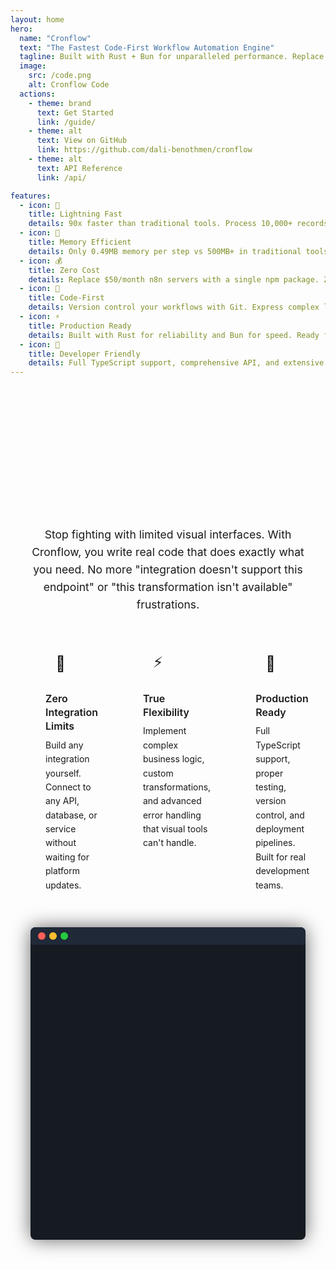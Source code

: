 ```yaml
---
layout: home
hero:
  name: "Cronflow"
  text: "The Fastest Code-First Workflow Automation Engine"
  tagline: Built with Rust + Bun for unparalleled performance. Replace limited visual tools with flexible, fast code-first workflows.
  image:
    src: /code.png
    alt: Cronflow Code
  actions:
    - theme: brand
      text: Get Started
      link: /guide/
    - theme: alt
      text: View on GitHub
      link: https://github.com/dali-benothmen/cronflow
    - theme: alt
      text: API Reference
      link: /api/

features:
  - icon: 🚀
    title: Lightning Fast
    details: 90x faster than traditional tools. Process 10,000+ records in 2ms with true concurrency.
  - icon: 💾
    title: Memory Efficient
    details: Only 0.49MB memory per step vs 500MB+ in traditional tools. 10x less memory consumption.
  - icon: 💰
    title: Zero Cost
    details: Replace $50/month n8n servers with a single npm package. Zero infrastructure costs.
  - icon: 🔧
    title: Code-First
    details: Version control your workflows with Git. Express complex logic with TypeScript and Rust.
  - icon: ⚡
    title: Production Ready
    details: Built with Rust for reliability and Bun for speed. Ready for production in 30 seconds.
  - icon: 🎯
    title: Developer Friendly
    details: Full TypeScript support, comprehensive API, and extensive examples.
---
```


<div class="developer-experience-section">
  <div class="dx-content">
    <div class="dx-text">
      <h2>Developer Experience That Actually Works</h2>
      <p>
        Stop fighting with limited visual interfaces. With Cronflow, you write real code that does exactly what you need. 
        No more "integration doesn't support this endpoint" or "this transformation isn't available" frustrations.
      </p>
    </div>
    <div class="dx-features-container">
      <div class="dx-features">
        <div class="dx-feature">
          <div class="dx-feature-icon icon" data-v-e8895942="">🔧</div>
          <div class="dx-feature-content">
            <h4>Zero Integration Limits</h4>
            <p>Build any integration yourself. Connect to any API, database, or service without waiting for platform updates.</p>
          </div>
        </div>
        <div class="dx-feature">
          <div class="dx-feature-icon icon" data-v-e8895942="">⚡</div>
          <div class="dx-feature-content">
            <h4>True Flexibility</h4>
            <p>Implement complex business logic, custom transformations, and advanced error handling that visual tools can't handle.</p>
          </div>
        </div>
        <div class="dx-feature">
          <div class="dx-feature-icon icon" data-v-e8895942="">🚀</div>
          <div class="dx-feature-content">
            <h4>Production Ready</h4>
            <p>Full TypeScript support, proper testing, version control, and deployment pipelines. Built for real development teams.</p>
          </div>
        </div>
      </div>
    </div>
    <div class="dx-terminal">
      <div class="terminal" id="dx-terminal">
        <div class="terminal-header">
          <span class="dot red"></span>
          <span class="dot yellow"></span>
          <span class="dot green"></span>
        </div>
        <div class="terminal-body">
          <div class="output">
            <span id="dx-typedText"></span><span class="cursor" id="dx-cursor"></span>
          </div>
          <div class="press-enter-overlay" id="dx-pressEnterOverlay">
            <div class="press-enter" id="dx-pressEnter">[ Press Enter ]</div>
          </div>
        </div>
      </div>
    </div>
  </div>
</div>

<style>
/* Override VitePress default colors with green theme */
:root {
  --vp-c-brand: #22c55e;
  --vp-c-brand-light: #4ade80;
  --vp-c-brand-lighter: #86efac;
  --vp-c-brand-dark: #16a34a;
  --vp-c-brand-darker: #15803d;
  --vp-c-brand-highlight: #22c55e;
  --vp-c-brand-hover: #4ade80;
  --vp-c-brand-active: #16a34a;
  
  /* Override indigo colors with green variations */
  --vp-c-indigo-1: #86efac;
  --vp-c-indigo-2: #4ade80;
  --vp-c-indigo-3: #22c55e;
  
  /* Override purple colors with green variations */
  --vp-c-purple-1: #bbf7d0;
  --vp-c-purple-2: #86efac;
  --vp-c-purple-3: #4ade80;
}

/* Override button colors specifically */
.VPButton.brand {
  background-color: #22c55e !important;
  border-color: #22c55e !important;
}

.VPButton.brand:hover {
  background-color: #4ade80 !important;
  border-color: #4ade80 !important;
}

.VPButton.alt {
  border-color: #22c55e !important;
  color: #22c55e !important;
}

.VPButton.alt:hover {
  background-color: #22c55e !important;
  color: white !important;
}

/* Override any remaining blue colors */
.VPHomeHero .actions .VPButton.brand {
  background-color: #22c55e !important;
  border-color: #22c55e !important;
}

.VPHomeHero .actions .VPButton.brand:hover {
  background-color: #4ade80 !important;
  border-color: #4ade80 !important;
}

/* Hero background effects */
:root {
  --vp-home-hero-image-background-image: linear-gradient(
    -45deg,
    rgba(34, 197, 94, 0.1) 0%,
    rgba(34, 197, 94, 0.05) 25%,
    rgba(34, 197, 94, 0.1) 50%,
    rgba(34, 197, 94, 0.05) 75%,
    rgba(34, 197, 94, 0.1) 100%
  );
  --vp-home-hero-image-filter: blur(120px);
}

.VPHomeHero .image {
  position: relative;
}

.VPHomeHero .image::before {
  content: '';
  position: absolute;
  top: -50%;
  left: -50%;
  width: 200%;
  height: 200%;
  background: radial-gradient(
    circle at center,
    rgba(34, 197, 94, 0.15) 0%,
    rgba(34, 197, 94, 0.1) 30%,
    rgba(34, 197, 94, 0.05) 60%,
    transparent 100%
  );
  border-radius: 50%;
  filter: blur(80px);
  z-index: -1;
}

.VPHomeHero .image::after {
  content: '';
  position: absolute;
  top: 20%;
  right: -30%;
  width: 60%;
  height: 60%;
  background: linear-gradient(
    45deg,
    rgba(34, 197, 94, 0.1) 0%,
    rgba(34, 197, 94, 0.05) 50%,
    transparent 100%
  );
  border-radius: 30% 70% 70% 30% / 30% 30% 70% 70%;
  filter: blur(60px);
  z-index: -1;
}

/* Enhanced white box container for the image */
.VPHomeHero .image img {
  z-index: 1;
  background: white;
  border-radius: 20px;
  transform: rotate(5deg);
  top: 15%;
  left: 45%;
  box-shadow: 
    0 20px 60px rgba(0, 0, 0, 0.15),
    0 8px 32px rgba(0, 0, 0, 0.1),
    0 0 40px rgba(34, 197, 94, 0.3),
    0 0 80px rgba(34, 197, 94, 0.2);
  padding: 20px;
  border: 3px solid #22c55e;
}

/* Performance Benchmark Styles - Static Only (No Animations) */
.performance-benchmark {
  margin: 2rem auto;
  padding: 2rem;
  border-radius: 10px;
  box-shadow: 
      0 20px 60px rgba(0, 0, 0, 0.1),
      0 8px 32px rgba(0, 0, 0, 0.05),
      0 0 40px rgba(34, 197, 94, 0.2);
  border: 2px solid rgba(34, 197, 94, 0.3);
  backdrop-filter: blur(10px);
}

.benchmark-title {
  text-align: center;
  margin-top: 0 !important;
  margin-bottom: 4rem;
  font-size: 1.5rem;
  font-weight: 600;
  color: var(--vp-c-text-1);
  position: relative;
}

.benchmark-title::after {
  content: '';
  position: absolute;
  bottom: -8px;
  left: 50%;
  transform: translateX(-50%);
  width: 60px;
  height: 3px;
  background: linear-gradient(90deg, #22c55e, #4ade80);
  border-radius: 2px;
}

.bench {
  margin: 0;
  padding: 0;
}

.bench a {
  color: var(--vp-c-text-1);
  text-decoration: none;
  font-weight: 500;
  transition: color 0.3s ease;
}

.bench a:hover {
  color: #22c55e;
  text-decoration: underline;
}

/* Static progress bars */
.cronflow-bar {
  width: 0.4%;
}

.make-bar {
  width: 67%;
}

.n8n-bar {
  width: 50%;
}

.zapier-bar {
  width: 100%;
}

.benchmark-details {
  margin-top: 2rem;
  padding: 1rem;
  background: var(--vp-c-bg-soft);
  border-radius: 12px;
  border: 1px solid var(--vp-c-divider);
  max-width: 800px;
  margin-left: auto;
  margin-right: auto;
}

.detail-item {
  margin-bottom: 0.25rem;
  font-size: 0.8rem;
  color: var(--vp-c-text-2);
  line-height: 1.3;
}

.detail-item:last-child {
  margin-bottom: 0;
}

.detail-item strong {
  color: var(--vp-c-text-1);
}

/* Developer Experience Section */
.developer-experience-section {
  margin: 2rem auto 4rem auto;
  padding: 3rem 2rem 4rem 2rem;
  max-width: 1200px;
}

.dx-content {
  display: flex;
  flex-direction: column;
  gap: 2rem;
}

.dx-text {
  text-align: center;
  max-width: 900px;
  margin: 0 auto;
}

.dx-features-container {
  max-width: 1200px;
  margin: 0 auto;
  width: 100%;
}

.dx-text h2 {
  font-size: 2.2rem;
  font-weight: 700;
  color: var(--vp-c-text-1);
  margin-bottom: 1.5rem;
  line-height: 1.2;
  background: linear-gradient(135deg, var(--vp-c-text-1) 0%, rgba(34, 197, 94, 0.8) 100%);
  -webkit-background-clip: text;
  -webkit-text-fill-color: transparent;
  background-clip: text;
}

.dx-text > p {
  font-size: 1.1rem;
  color: var(--vp-c-text-2);
  line-height: 1.6;
  margin-bottom: 0;
  max-width: 700px;
  margin-left: auto;
  margin-right: auto;
}

.dx-features {
  display: grid;
  grid-template-columns: repeat(3, 1fr);
  gap: 1.5rem;
  margin-top: 0;
}

.dx-feature {
  background: var(--vp-c-bg-soft);
  border: 1px solid var(--vp-c-divider);
  border-radius: 12px;
  padding: 1.5rem;
  text-align: left;
  transition: all 0.25s;
}

.dx-feature:hover {
  border-color: var(--vp-c-brand);
}

.dx-feature-icon {
  display: flex;
  justify-content: center;
  align-items: center;
  margin-bottom: 20px;
  border-radius: 6px;
  background-color: var(--vp-c-default-soft);
  width: 48px;
  height: 48px;
  font-size: 24px;
  transition: background-color 0.25s;
}

.dx-feature-content h4 {
  font-size: 1rem;
  font-weight: 600;
  color: var(--vp-c-text-1);
  margin: 0 0 0.5rem 0;
  line-height: 1.4;
}

.dx-feature-content p {
  font-size: 0.875rem;
  color: var(--vp-c-text-2);
  line-height: 1.6;
  margin: 0;
}

.dx-terminal {
  position: relative;
  width: 100%;
  max-width: 1200px;
  margin: 0 auto;
  display: flex;
  align-items: center;
  justify-content: center;
}

/* Terminal styles for DX section */
.dx-terminal .terminal {
  background: #161b22;
  color: #d1d5db;
  border-radius: 8px;
  width: 100%;
  min-height: 500px;
  box-shadow: 0 0 30px rgba(0, 0, 0, 0.6);
  overflow: hidden;
  margin: 0 auto;
}

.dx-terminal .terminal-header {
  background: #1f2937;
  padding: 8px 12px;
  display: flex;
  align-items: center;
  gap: 6px;
}

.dx-terminal .dot {
  width: 12px;
  height: 12px;
  border-radius: 50%;
  display: inline-block;
}

.dx-terminal .dot.red {
  background: #ff5f56;
}

.dx-terminal .dot.yellow {
  background: #ffbd2e;
}

.dx-terminal .dot.green {
  background: #27c93f;
}

.dx-terminal .terminal-body {
  padding: 20px;
  min-height: 280px;
  position: relative;
  text-align: left;
}

.dx-terminal .output {
  white-space: pre-wrap;
  line-height: 1.4em;
}

.dx-terminal .press-enter-overlay {
  position: absolute;
  top: 0;
  left: 0;
  width: 100%;
  height: 100%;
  display: none;
  justify-content: center;
  align-items: center;
  z-index: 10;
}

.dx-terminal .press-enter {
  padding: 8px 16px;
  background: rgba(255, 255, 255, 0.05);
  border: 1px solid rgba(255, 255, 255, 0.1);
  border-radius: 4px;
  color: #9ca3af;
  cursor: pointer;
  animation: dx-blink 1.2s infinite;
  font-size: 14px;
}

@keyframes dx-blink {
  0%, 50%, 100% {
    opacity: 1;
  }
  25%, 75% {
    opacity: 0.4;
  }
}

.dx-terminal .cursor {
  display: inline-block;
  width: 8px;
  background: #d1d5db;
  animation: dx-cursorBlink 1s infinite;
  margin-left: 2px;
}

@keyframes dx-cursorBlink {
  0%, 50% {
    opacity: 1;
  }
  51%, 100% {
    opacity: 0;
  }
}

.dx-terminal .highlight {
  color: #10b981;
  font-weight: bold;
}

/* Code syntax highlighting */
.dx-terminal .keyword {
  color: #ff7b72;
}

.dx-terminal .string {
  color: #a5d6ff;
}

.dx-terminal .comment {
  color: #8b949e;
  font-style: italic;
}

.dx-terminal .function {
  color: #d2a8ff;
}

.dx-terminal .variable {
  color: #ffa657;
}

.dx-terminal pre {
  background: transparent;
  color: #e6edf3;
  padding: 0;
  border-radius: 0;
  margin: 10px 0 0 0;
  overflow-x: auto;
  white-space: pre;
  font-family: 'SF Mono', Monaco, 'Inconsolata', 'Roboto Mono', Consolas, 'Courier New', monospace;
  font-size: 14px;
  line-height: 1.5;
  max-height: 350px;
  overflow-y: auto;
}

/* Responsive design */
@media (max-width: 768px) {
  .performance-benchmark {
      margin: 1rem;
      padding: 1.5rem;
  }
  
  .bench {
      font-size: 11px;
      line-height: 16px;
  }
  
  .bench > div > div {
      left: 100px !important;
  }
  
  .bench > div > div[style*="right: 100%"] {
      width: 100px !important;
  }
  
  .developer-experience-section {
    margin: 1rem 1rem 2rem 1rem;
    padding: 2rem 1rem 3rem 1rem;
  }
  
  .dx-content {
    gap: 2.5rem;
  }
  
  .dx-text h2 {
    font-size: 1.8rem;
  }
  
  .dx-text > p {
    font-size: 1rem;
  }
  
  .dx-features {
    grid-template-columns: 1fr;
    gap: 1rem;
  }
  
  .dx-feature {
    padding: 1.25rem;
  }
  
  .dx-terminal .terminal {
    min-height: 400px;
  }
}
</style>

<script>
let dxTerminalInitialized = false;
let dxTerminalObserver = null;

function initDXTerminal() {
  if (dxTerminalInitialized) return;
  
  const commandText = "$ nano workflow.js";
  const typedTextEl = document.getElementById("dx-typedText");
  const pressEnterEl = document.getElementById("dx-pressEnter");
  const pressEnterOverlayEl = document.getElementById("dx-pressEnterOverlay");
  const terminalEl = document.getElementById("dx-terminal");
  
  console.log('Trying to init DX terminal...', { typedTextEl, pressEnterEl, pressEnterOverlayEl });
  
  if (!typedTextEl || !pressEnterEl || !pressEnterOverlayEl || !terminalEl) {
    // Elements not ready yet, try again in 100ms
    setTimeout(initDXTerminal, 100);
    return;
  }
  
  dxTerminalInitialized = true;
  console.log('DX Terminal initializing...');
  
  const outputEl = typedTextEl.parentElement;

  const workflowCode = `<span class="keyword">import</span> { <span class="variable">cronflow</span> } <span class="keyword">from</span> <span class="string">'cronflow'</span>;
<span class="keyword">import</span> { <span class="variable">z</span> } <span class="keyword">from</span> <span class="string">'zod'</span>;

<span class="comment">// Define AI customer service workflow</span>
<span class="keyword">const</span> <span class="variable">customerServiceAI</span> = <span class="variable">cronflow</span>.<span class="function">define</span>({
  <span class="variable">id</span>: <span class="string">'ai-customer-service'</span>,
  <span class="variable">name</span>: <span class="string">'AI Customer Service Automation'</span>
});

<span class="comment">// Webhook trigger for incoming support tickets</span>
<span class="variable">customerServiceAI</span>
  .<span class="function">onWebhook</span>(<span class="string">'/support/ticket'</span>, {
    <span class="variable">schema</span>: <span class="variable">z</span>.<span class="function">object</span>({
      <span class="variable">ticketId</span>: <span class="variable">z</span>.<span class="function">string</span>(),
      <span class="variable">customerEmail</span>: <span class="variable">z</span>.<span class="function">email</span>(),
      <span class="variable">message</span>: <span class="variable">z</span>.<span class="function">string</span>(),
      <span class="variable">priority</span>: <span class="variable">z</span>.<span class="function">enum</span>([<span class="string">'low'</span>, <span class="string">'medium'</span>, <span class="string">'high'</span>])
    })
  })
  .<span class="function">step</span>(<span class="string">'analyze-sentiment'</span>, <span class="keyword">async</span> (<span class="variable">ctx</span>) => {
    <span class="keyword">const</span> <span class="variable">sentiment</span> = <span class="keyword">await</span> <span class="variable">openai</span>.<span class="function">analyzeSentiment</span>(<span class="variable">ctx</span>.<span class="variable">payload</span>.<span class="variable">message</span>);
    <span class="keyword">return</span> { <span class="variable">sentiment</span>, <span class="variable">confidence</span>: <span class="variable">sentiment</span>.<span class="variable">confidence</span> };
  })
  .<span class="function">step</span>(<span class="string">'generate-response'</span>, <span class="keyword">async</span> (<span class="variable">ctx</span>) => {
    <span class="keyword">const</span> <span class="variable">response</span> = <span class="keyword">await</span> <span class="variable">openai</span>.<span class="function">generateResponse</span>({
      <span class="variable">message</span>: <span class="variable">ctx</span>.<span class="variable">payload</span>.<span class="variable">message</span>,
      <span class="variable">sentiment</span>: <span class="variable">ctx</span>.<span class="variable">last</span>.<span class="variable">sentiment</span>,
      <span class="variable">customerData</span>: <span class="keyword">await</span> <span class="function">getCustomerHistory</span>(<span class="variable">ctx</span>.<span class="variable">payload</span>.<span class="variable">customerEmail</span>)
    });
    <span class="keyword">return</span> <span class="variable">response</span>;
  })
  .<span class="function">if</span>(<span class="string">'needs-human-review'</span>, (<span class="variable">ctx</span>) => <span class="variable">ctx</span>.<span class="variable">last</span>.<span class="variable">confidence</span> < <span class="variable">0.8</span>)
  .<span class="function">humanInTheLoop</span>({
    <span class="variable">timeout</span>: <span class="string">'2h'</span>,
    <span class="variable">description</span>: <span class="string">'Customer service review required'</span>,
    <span class="variable">onPause</span>: <span class="keyword">async</span> (<span class="variable">ctx</span>, <span class="variable">token</span>) => {
      <span class="keyword">await</span> <span class="function">notifyAgent</span>(<span class="variable">ctx</span>.<span class="variable">payload</span>.<span class="variable">ticketId</span>, <span class="variable">token</span>);
    }
  })
  .<span class="function">else</span>()
  .<span class="function">step</span>(<span class="string">'auto-approve'</span>, (<span class="variable">ctx</span>) => ({ <span class="variable">approved</span>: <span class="keyword">true</span> }))
  .<span class="function">endIf</span>()
  .<span class="function">step</span>(<span class="string">'send-response'</span>, <span class="keyword">async</span> (<span class="variable">ctx</span>) => {
    <span class="keyword">await</span> <span class="function">sendEmail</span>({
      <span class="variable">to</span>: <span class="variable">ctx</span>.<span class="variable">payload</span>.<span class="variable">customerEmail</span>,
      <span class="variable">subject</span>: <span class="string">'Re: Support Ticket #'</span> + <span class="variable">ctx</span>.<span class="variable">payload</span>.<span class="variable">ticketId</span>,
      <span class="variable">body</span>: <span class="variable">ctx</span>.<span class="variable">steps</span>[<span class="string">'generate-response'</span>].<span class="variable">output</span>.<span class="variable">message</span>
    });
    <span class="keyword">return</span> { <span class="variable">sent</span>: <span class="keyword">true</span>, <span class="variable">timestamp</span>: <span class="keyword">new</span> <span class="function">Date</span>() };
  })
  .<span class="function">action</span>(<span class="string">'update-crm'</span>, <span class="keyword">async</span> (<span class="variable">ctx</span>) => {
    <span class="keyword">await</span> <span class="variable">crm</span>.<span class="function">updateTicket</span>(<span class="variable">ctx</span>.<span class="variable">payload</span>.<span class="variable">ticketId</span>, {
      <span class="variable">status</span>: <span class="string">'resolved'</span>,
      <span class="variable">aiHandled</span>: <span class="keyword">true</span>,
      <span class="variable">sentiment</span>: <span class="variable">ctx</span>.<span class="variable">steps</span>[<span class="string">'analyze-sentiment'</span>].<span class="variable">output</span>.<span class="variable">sentiment</span>
    });
  });`;

  let cmdIndex = 0;

  function typeCommand() {
    console.log('Typing character:', cmdIndex, commandText[cmdIndex]);
    if (cmdIndex < commandText.length) {
      typedTextEl.textContent += commandText[cmdIndex];
      cmdIndex++;
      setTimeout(typeCommand, 60);
    } else {
      console.log('Typing complete, showing press enter button');
      setTimeout(() => {
        pressEnterOverlayEl.style.display = "flex";
      }, 300);
    }
  }

  function showCode() {
    pressEnterOverlayEl.style.display = "none";
    const cursor = document.getElementById("dx-cursor");
    if (cursor) cursor.remove();

    // Hide the typed command text
    typedTextEl.style.display = "none";

    const pre = document.createElement("pre");
    const code = document.createElement("code");
    code.innerHTML = workflowCode;
    pre.appendChild(code);
    outputEl.appendChild(pre);
  }

  // Start typing on load
  setTimeout(typeCommand, 1000);

  // Handle click and Enter key
  pressEnterEl.addEventListener("click", showCode);
  document.addEventListener("keydown", (e) => {
    if (e.key === "Enter" && pressEnterOverlayEl.style.display === "flex") {
      showCode();
    }
  });
}

// Setup intersection observer for lazy loading
function setupDXTerminalObserver() {
  const terminalSection = document.querySelector('.developer-experience-section');
  
  if (!terminalSection) {
    // Try again later if section not ready
    setTimeout(setupDXTerminalObserver, 100);
    return;
  }
  
  const observer = new IntersectionObserver(
    (entries) => {
      entries.forEach((entry) => {
        if (entry.isIntersecting && !dxTerminalInitialized) {
          console.log('DX Terminal section is visible, initializing...');
          initDXTerminal();
          observer.unobserve(entry.target);
        }
      });
    },
    {
      threshold: 0.1, // Trigger when 10% of the section is visible
      rootMargin: '50px' // Start loading 50px before it comes into view
    }
  );
  
  observer.observe(terminalSection);
  dxTerminalObserver = observer;
}

// Initialize when DOM is ready
if (document.readyState === 'loading') {
  document.addEventListener('DOMContentLoaded', setupDXTerminalObserver);
} else {
  // DOM is already loaded
  setTimeout(setupDXTerminalObserver, 100);
}

// Also try when the page is fully loaded
window.addEventListener('load', function() {
  setTimeout(setupDXTerminalObserver, 500);
});
</script>
